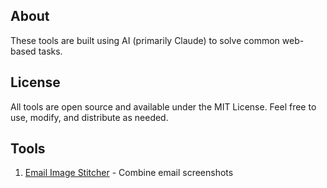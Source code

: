 ## About
These tools are built using AI (primarily Claude) to solve common web-based tasks. 

## License
All tools are open source and available under the MIT License. Feel free to use, modify, and distribute as needed.

## Tools
1. [Email Image Stitcher](https://apoorv74.github.io/web-tools/stitch-images/) - Combine email screenshots